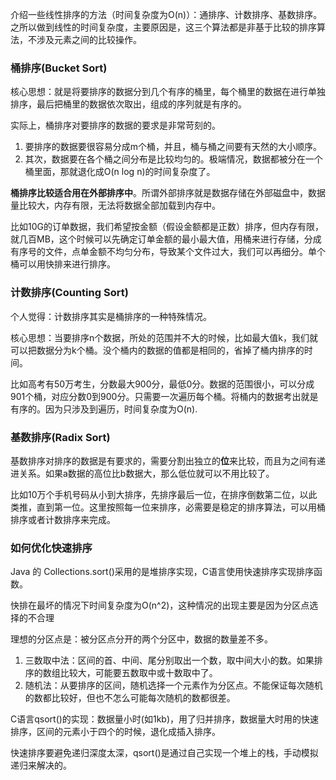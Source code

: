 介绍一些线性排序的方法（时间复杂度为O(n)）：通排序、计数排序、基数排序。之所以做到线性的时间复杂度，主要原因是，这三个算法都是非基于比较的排序算法，不涉及元素之间的比较操作。

### 桶排序(Bucket Sort)

核心思想：就是将要排序的数据分到几个有序的桶里，每个桶里的数据在进行单独排序，最后把桶里的数据依次取出，组成的序列就是有序的。

实际上，桶排序对要排序的数据的要求是非常苛刻的。

1. 要排序的数据要很容易分成m个桶，并且，桶与桶之间要有天然的大小顺序。
2. 其次，数据要在各个桶之间分布是比较均匀的。极端情况，数据都被分在一个桶里面，那就退化成O(n log n)的时间复杂度了。


**桶排序比较适合用在外部排序中**。所谓外部排序就是数据存储在外部磁盘中，数据量比较大，内存有限，无法将数据全部加载到内存中。

比如10G的订单数据，我们希望按金额（假设金额都是正数）排序，但内存有限，就几百MB，这个时候可以先确定订单金额的最小最大值，用桶来进行存储，分成有序号的文件，点单金额不均匀分布，导致某个文件过大，我们可以再细分。单个桶可以用快排来进行排序。

### 计数排序(Counting Sort)

个人觉得：计数排序其实是桶排序的一种特殊情况。

核心思想：当要排序n个数据，所处的范围并不大的时候，比如最大值k，我们就可以把数据分为k个桶。没个桶内的数据的值都是相同的，省掉了桶内排序的时间。

比如高考有50万考生，分数最大900分，最低0分。数据的范围很小，可以分成901个桶，对应分数0到900分。只需要一次遍历每个桶。将桶内的数据考出就是有序的。因为只涉及到遍历，时间复杂度为O(n).


### 基数排序(Radix Sort)

基数排序对排序的数据是有要求的，需要分割出独立的**位**来比较，而且为之间有递进关系。如果a数据的高位比b数据大，那么低位就可以不用比较了。

比如10万个手机号码从小到大排序，先排序最后一位，在排序倒数第二位，以此类推，直到第一位。这里按照每一位来排序，必需要是稳定的排序算法，可以用桶排序或者计数排序来完成。


### 如何优化快速排序

Java 的  Collections.sort()采用的是堆排序实现，C语言使用快速排序实现排序函数。

快排在最坏的情况下时间复杂度为O(n^2)，这种情况的出现主要是因为分区点选择的不合理

理想的分区点是：被分区点分开的两个分区中，数据的数量差不多。

1. 三数取中法：区间的首、中间、尾分别取出一个数，取中间大小的数。如果排序的数组比较大，可能要五数取中或十数取中了。
2. 随机法：从要排序的区间，随机选择一个元素作为分区点。不能保证每次随机的数都比较好，但也不怎么可能每次随机的数都很差。


C语言qsort()的实现：数据量小时(如1kb)，用了归并排序，数据量大时用的快速排序，区间的元素小于四个的时候，退化成插入排序。

快速排序要避免递归深度太深，qsort()是通过自己实现一个堆上的栈，手动模拟递归来解决的。

